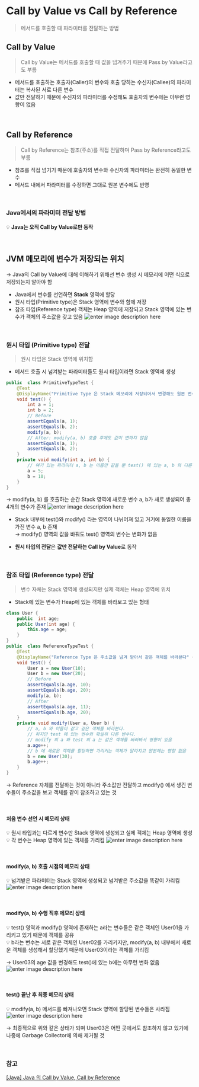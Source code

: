# Call by Value vs Call by Reference

> 메서드를 호출할 때 파라미터를 전달하는 방법

## Call by Value

> Call by Value는 메서드를 호출할 때 값을 넘겨주기 때문에 Pass by Value라고도 부름

- 메서드를 호출하는 호출자(Caller)의 변수와 호출 당하는 수신자(Callee)의 파라미터는 복사된 서로 다른 변수
- 값만 전달하기 때문에 수신자의 파라미터를 수정해도 호출자의 변수에는 아무런 영향이 없음

<br/>

## Call by Reference

> Call by Reference는 참조(주소)를 직접 전달하며 Pass by Reference라고도 부름

- 참조를 직접 넘기기 때문에 호출자의 변수와 수신자의 파라미터는 완전히 동일한 변수
- 메서드 내에서 파라미터를 수정하면 그대로 원본 변수에도 반영

<br/>

### Java에서의 파라미터 전달 방법

:bulb: **Java는 오직 Call by Value로만 동작**

<br/>

## JVM 메모리에 변수가 저장되는 위치

&rarr; Java의 Call by Value에 대해 이해하기 위해선 변수 생성 시 메모리에 어떤 식으로 저장되는지 알아야 함

- Java에서 변수를 선언하면 **Stack** 영역에 할당
- 원시 타입(Primitive type)은 Stack 영역에 변수와 함께 저장
- 참조 타입(Reference type) 객체는 Heap 영역에 저장되고 Stack 영역에 있는 변수가 객체의 주소값을 갖고 있음
  ![enter image description here](https://raw.githubusercontent.com/ParkJiwoon/PrivateStudy/master/java/images/screen_2022_01_30_20_51_33.png)

<br/>

### 원시 타입 (Primitive type) 전달

> 원시 타입은 Stack 영역에 위치함

- 메서드 호출 시 넘겨받는 파라미터들도 원시 타입이라면 Stack 영역에 생성

```java
public  class PrimitiveTypeTest {
	@Test
	@DisplayName("Primitive Type 은 Stack 메모리에 저장되어서 변경해도 원본 변수에 영향이 없다")
	void test() {
		int a = 1;
		int b = 2;
		// Before
		assertEquals(a, 1);
		assertEquals(b, 2);
		modify(a, b);
		// After: modify(a, b) 호출 후에도 값이 변하지 않음
		assertEquals(a, 1);
		assertEquals(b, 2);
	}
	private void modify(int a, int b) {
		// 여기 있는 파라미터 a, b 는 이름만 같을 뿐 test() 에 있는 a, b 와 다른 변수
		a = 5;
		b = 10;
	}
}
```

&rarr; modify(a, b) 를 호출하는 순간 Stack 영역에 새로운 변수 a, b가 새로 생성되어 총 4개의 변수가 존재
![enter image description here](https://raw.githubusercontent.com/ParkJiwoon/PrivateStudy/master/java/images/screen_2022_01_30_22_01_33.png)

- Stack 내부에 test()와 modify() 라는 영역이 나뉘어져 있고 거기에 동일한 이름을 가진 변수 a, b 존재 <br/>
  &rarr; modify() 영역의 값을 바꿔도 test() 영역의 변수는 변화가 없음

- **원시 타입의 전달**은 **값만 전달하는 Call by Value**로 동작

<br/>

### 참조 타입 (Reference type) 전달

> 변수 자체는 Stack 영역에 생성되지만 실제 객체는 Heap 영역에 위치

- Stack에 있는 변수가 Heap에 있는 객체를 바라보고 있는 형태

```java
class User {
	public  int age;
	public User(int age) {
		this.age = age;
	}
}
public  class ReferenceTypeTest {
	@Test
	@DisplayName("Reference Type 은 주소값을 넘겨 받아서 같은 객체를 바라본다" + "그래서 변경하면 원본 변수에도 영향이 있다")
	void test() {
		User a = new User(10);
		User b = new User(20);
		// Before
		assertEquals(a.age, 10);
		assertEquals(b.age, 20);
		modify(a, b);
		// After
		assertEquals(a.age, 11);
		assertEquals(b.age, 20);
	}
	private void modify(User a, User b) {
		// a, b 와 이름이 같고 같은 객체를 바라본다.
		// 하지만 test 에 있는 변수와 확실히 다른 변수다.
		// modify 의 a 와 test 의 a 는 같은 객체를 바라봐서 영향이 있음
		a.age++;
		// b 에 새로운 객체를 할당하면 가리키는 객체가 달라지고 원본에는 영향 없음
		b = new User(30);
		b.age++;
	}
}
```

&rarr; Reference 자체를 전달하는 것이 아니라 주소값만 전달하고 modify() 에서 생긴 변수들이 주소값을 보고 객체를 같이 참조하고 있는 것

<br/>

#### 처음 변수 선언 시 메모리 상태

:bulb: 원시 타입과는 다르게 변수만 Stack 영역에 생성되고 실제 객체는 Heap 영역에 생성 <br/>
:bulb: 각 변수는 Heap 영역에 있는 객체를 가리킴
![enter image description here](https://raw.githubusercontent.com/ParkJiwoon/PrivateStudy/master/java/images/screen_2022_01_30_22_44_00.png)

<br/>

#### modify(a, b) 호출 시점의 메모리 상태

:bulb: 넘겨받은 파라미터는 Stack 영역에 생성되고 넘겨받은 주소값을 똑같이 가리킴
![enter image description here](https://raw.githubusercontent.com/ParkJiwoon/PrivateStudy/master/java/images/screen_2022_01_30_22_50_06.png)

<br/>

#### modify(a, b) 수행 직후 메모리 상태

:bulb: test() 영역과 modify() 영역에 존재하는 a라는 변수들은 같은 객체인 User01을 가리키고 있기 때문에 객체를 공유<br/>
:bulb: b라는 변수는 서로 같은 객체인 User02를 가리키지만, modify(a, b) 내부에서 새로운 객체를 생성해서 할당했기 때문에 User03이라는 객체를 가리킴

&rarr; User03의 age 값을 변경해도 test()에 있는 b에는 아무런 변화 없음
![enter image description here](https://raw.githubusercontent.com/ParkJiwoon/PrivateStudy/master/java/images/screen_2022_01_30_23_12_16.png)

<br/>

#### test() 끝난 후 최종 메모리 상태

:bulb: modify(a, b) 메서드를 빠져나오면 Stack 영역에 할당된 변수들은 사라짐
![enter image description here](https://raw.githubusercontent.com/ParkJiwoon/PrivateStudy/master/java/images/screen_2022_01_30_23_15_36.png)

&rarr; 최종적으로 위와 같은 상태가 되며 User03은 어떤 곳에서도 참조하지 않고 있기에 나중에 Garbage Collector에 의해 제거될 것

<br/>

### 참고

[[Java] Java 의 Call by Value, Call by Reference](https://bcp0109.tistory.com/360)
